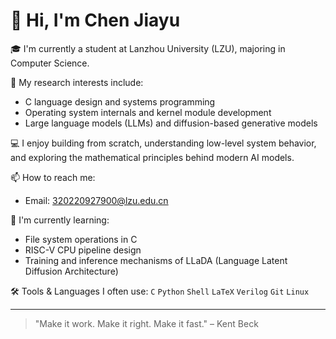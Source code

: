 # 👋 Hi, I'm Chen Jiayu

🎓 I'm currently a student at Lanzhou University (LZU), majoring in Computer Science.

🔬 My research interests include:
- C language design and systems programming
- Operating system internals and kernel module development
- Large language models (LLMs) and diffusion-based generative models

💻 I enjoy building from scratch, understanding low-level system behavior, and exploring the mathematical principles behind modern AI models.

📫 How to reach me:
- Email: 320220927900@lzu.edu.cn

🌱 I'm currently learning:
- File system operations in C
- RISC-V CPU pipeline design
- Training and inference mechanisms of LLaDA (Language Latent Diffusion Architecture)

🛠️ Tools & Languages I often use:
`C` `Python` `Shell` `LaTeX` `Verilog` `Git` `Linux`

---

> "Make it work. Make it right. Make it fast." – Kent Beck
